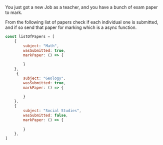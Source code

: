 You just got a new Job as a teacher, and you have a bunch of exam paper to mark.

From the following list of papers check if each individual one is submitted, and if so send that paper for marking which is a async function.

```js
const listOfPapers = [
    {
        subject: "Math",
        wasSubmitted: true,
        markPaper: () => {
           
        } 
    },
     {
        subject: "Geology",
        wasSubmitted: true,
        markPaper: () => {
            
        } 
    },
    {
        subject: "Social Studies",
        wasSubmitted: false,
        markPaper: () => {
            
        } 
    },
]
```